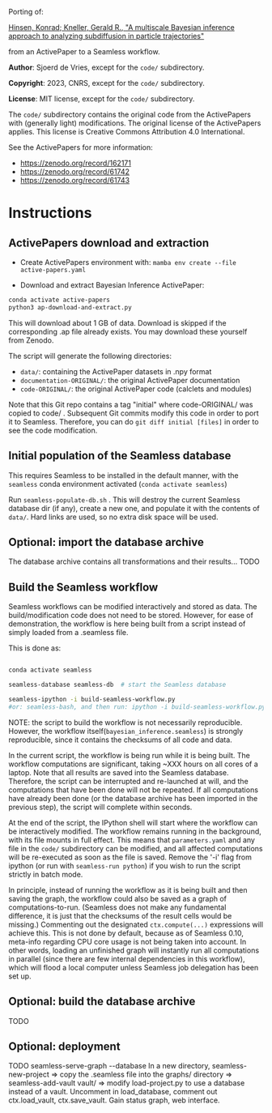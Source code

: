 Porting of:

[Hinsen, Konrad; Kneller, Gerald R., "A multiscale Bayesian inference approach to analyzing subdiffusion in particle trajectories"](https://zenodo.org/record/162171#.Y90FvNLMJkg)

from an ActivePaper to a Seamless workflow.

**Author**: Sjoerd de Vries, except for the `code/` subdirectory.

**Copyright**: 2023, CNRS, except for the `code/` subdirectory.

**License**: MIT license, except for the `code/` subdirectory.

The `code/` subdirectory contains the original code from the ActivePapers with (generally light) modifications. The original license of the ActivePapers applies. This license is Creative Commons Attribution 4.0 International.

See the ActivePapers for more information:
- https://zenodo.org/record/162171
- https://zenodo.org/record/61742
- https://zenodo.org/record/61743

# Instructions

## ActivePapers download and extraction

- Create ActivePapers environment with:
`mamba env create --file active-papers.yaml`

- Download and extract Bayesian Inference ActivePaper:

```bash
conda activate active-papers
python3 ap-download-and-extract.py
```

This will download about 1 GB of data. Download is skipped if the corresponding .ap file already exists. You may download these yourself from Zenodo.

The script will generate the following directories:

- `data/`: containing the ActivePaper datasets in .npy format
- `documentation-ORIGINAL/`: the original ActivePaper documentation
- `code-ORIGINAL/`: the original ActivePaper code (calclets and modules)

Note that this Git repo contains a tag "initial" where code-ORIGINAL/ was copied to code/ . Subsequent Git commits modify this code in order to port it to Seamless. Therefore, you can do `git diff initial [files]` in order to see the code modification.

## Initial population of the Seamless database

This requires Seamless to be installed in the default manner, with the `seamless` conda environment activated (`conda activate seamless`)

Run `seamless-populate-db.sh` . This will destroy the current Seamless database dir (if any), create a new one, and populate it with the contents of `data/`. Hard links are used, so no extra disk space will be used.

## Optional: import the database archive

The database archive contains all transformations and their results...
TODO

## Build the Seamless workflow

Seamless workflows can be modified interactively and stored as data.
The build/modification code does not need to be stored.
However, for ease of demonstration, the workflow is here being built from a script instead of simply loaded from a .seamless file.

This is done as:

```bash

conda activate seamless

seamless-database seamless-db  # start the Seamless database

seamless-ipython -i build-seamless-workflow.py
#or: seamless-bash, and then run: ipython -i build-seamless-workflow.py
```

NOTE: the script to build the workflow is not necessarily reproducible. However, the workflow itself(`bayesian_inference.seamless`) is strongly reproducible, since it contains the checksums of all code and data.

In the current script, the workflow is being run while it is being built. The workflow computations are significant, taking ~XXX hours on all cores of a laptop. Note that all results are saved into the Seamless database. Therefore, the script can be interrupted and re-launched at will, and the computations that have been done will not be repeated. If all computations have already been done (or the database archive has been imported in the previous step), the script will complete within seconds.

At the end of the script, the IPython shell will start where the workflow can be interactively modified. The workflow remains running in the background, with its file mounts in full effect. This means that `parameters.yaml` and any file in the `code/` subdirectory can be modified, and all affected computations will be re-executed as soon as the file is saved. Remove the '-i' flag from ipython (or run with `seamless-run python`) if you wish to run the script strictly in batch mode.

In principle, instead of running the workflow as it is being built and then saving the graph, the workflow could also be saved as a graph of computations-to-run. (Seamless does not make any fundamental difference, it is just that the checksums of the result cells would be missing.) Commenting out the designated `ctx.compute(...)` expressions will achieve this. This is not done by default, because as of Seamless 0.10, meta-info regarding CPU core usage is not being taken into account. In other words, loading an unfinished graph will instantly run all computations in parallel (since there are few internal dependencies in this workflow), which will flood a local computer unless Seamless job delegation has been set up.

## Optional: build the database archive

TODO

## Optional: deployment

TODO
seamless-serve-graph --database
In a new directory, seamless-new-project => copy the .seamless file into the graphs/ directory => seamless-add-vault vault/ => modify load-project.py to use a database instead of a vault. Uncomment in load_database, comment out ctx.load_vault, ctx.save_vault.
Gain status graph, web interface.